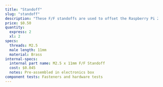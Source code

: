 ```yaml
---
title: "Standoff"
slug: "standoff"
description: "These F/F standoffs are used to offset the Raspberry Pi Zero from the Farmduino Express board."
price: $0.50
quantity:
  express: 2
  xl: 2
specs:
  threads: M2.5
  male length: 11mm
  material: Brass
internal-specs:
  internal part name: M2.5 x 11mm F/F Standoff
  cost: $0.045
  notes: Pre-assembled in electronics box
component tests: Fasteners and hardware tests
---
```

